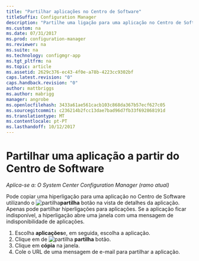 ```yaml
---
title: "Partilhar aplicações no Centro de Software"
titleSuffix: Configuration Manager
description: "Partilhe uma ligação para uma aplicação no Centro de Software no System Center Configuration Manager."
ms.custom: na
ms.date: 07/31/2017
ms.prod: configuration-manager
ms.reviewer: na
ms.suite: na
ms.technology: configmgr-app
ms.tgt_pltfrm: na
ms.topic: article
ms.assetid: 2629c376-ec43-4f0e-a78b-4223cc9302bf
caps.latest.revision: "0"
caps.handback.revision: "0"
author: mattbriggs
ms.author: mabrigg
manager: angrobe
ms.openlocfilehash: 3433a61ae561cacb103c868da367b57ecf627c05
ms.sourcegitcommit: c236214b2fcc13dae7bad96d7fb33f692868191d
ms.translationtype: MT
ms.contentlocale: pt-PT
ms.lasthandoff: 10/12/2017
---
```

# <a name="share-an-application-from-software-center"></a>Partilhar uma aplicação a partir do Centro de Software

*Aplica-se a: O System Center Configuration Manager (ramo atual)*<!-- 1706 -->

Pode copiar uma hiperligação para uma aplicação no Centro de Software utilizando o ![partilha](media/share15.png)**partilha** botão na vista de detalhes da aplicação. Apenas pode partilhar hiperligações para aplicações. Se a aplicação ficar indisponível, a hiperligação abre uma janela com uma mensagem de indisponibilidade de aplicações.

1. Escolha **aplicações**e, em seguida, escolha a aplicação.
2. Clique em de ![partilha](media/share15.png) **partilha** botão.
3. Clique em **cópia** na janela.
4. Cole o URL de uma mensagem de e-mail para partilhar a aplicação.
